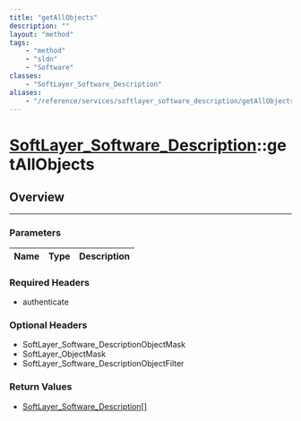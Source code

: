 ```yaml
---
title: "getAllObjects"
description: ""
layout: "method"
tags:
    - "method"
    - "sldn"
    - "Software"
classes:
    - "SoftLayer_Software_Description"
aliases:
    - "/reference/services/softlayer_software_description/getAllObjects"
---
```

# [SoftLayer_Software_Description](/reference/services/SoftLayer_Software_Description)::getAllObjects





## Overview 


-----

### Parameters 
|Name | Type | Description |
| --- | --- | --- |


### Required Headers
* authenticate


### Optional Headers
* SoftLayer_Software_DescriptionObjectMask
* SoftLayer_ObjectMask
* SoftLayer_Software_DescriptionObjectFilter

### Return Values
* <a href='/reference/datatypes/SoftLayer_Software_Description'>SoftLayer_Software_Description[] </a>




